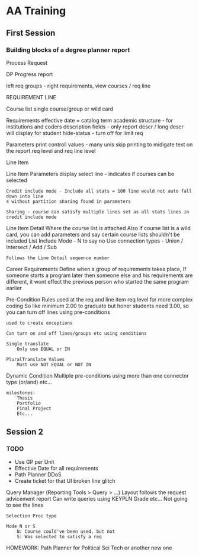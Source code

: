 # AA Training

## First Session

### Building blocks of a degree planner report

Process Request

DP Progress report

left req groups - right requirements, view courses / req line

REQUIREMENT LINE

Course list
    single course/group or wild card

Requirements
    effective date = catalog term
    academic structure - for institutions and coders
    description fields - only report descr / long descr will display for student
    hide-status - turn off for limit req

Parameters
    print controll values - many unis skip printing to midigate text on the report
    req level and req line level

Line Item

Line Item Parameters
    display select line - indicates if courses can be selected

    Credit include mode - Include all stats = 100 line would not auto fall down into line
    4 without partition sharing found in parameters

    Sharing - course can satisfy multiple lines set as all stats lines in credit include mode

Line Item Detail
    Where the course list is attached
    Also if course list is a wild card, you can add parameters and say certain course lists shouldn't be included
    List Include Mode - N to say no
    Use connection types - Union / Intersect / Add / Sub

    Follows the Line Detail sequence number

Career Requirements
    Define when a group of requirements takes place,
    If someone starts a program later then someone else and his requirements are different, it wont effect the previous person who started the same program earlier

Pre-Condition Rules
    used at the req and line item req level for more complex coding
    So like minimum 2.00 to graduate but honer students need 3.00, so you can turn off lines using pre-conditions

    used to create exceptions

    Can turn on and off lines/groups etc using conditions

    Single translate
        Only use EQUAL or IN

    PluralTranslate Values
        Must use NOT EQUAL or NOT IN

Dynamic Condition
    Multiple pre-conditions using more than one connector type (or/and) etc...

    milestones:
        Thesis
        Portfolio
        Final Project
        Etc...

## Session 2

### TODO

* Use GP per Unit
* Effective Date for all requirements
* Path Planner DDoS
* Create ticket for that UI broken line glitch

Query Manager (Reporting Tools > Query > ...)
    Layout follows the request advicement report
    Can write queries using KEYPLN Grade etc...
    Not going to see the lines

    Selection Proc type

    Mode N or S
        N: Course could've been used, but not
        S: Was selected to satisfy a req

HOMEWORK:
    Path Planner for Political Sci Tech or another new one
